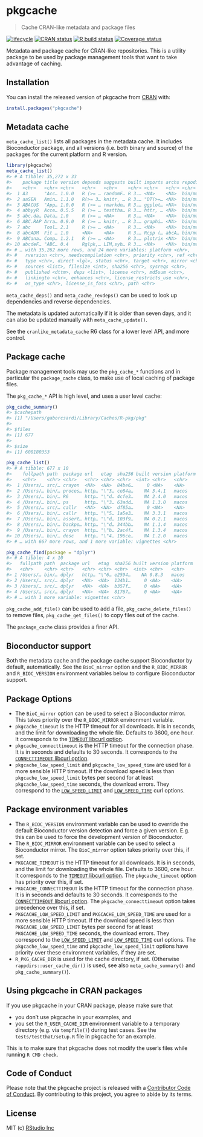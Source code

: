 
<!-- README.md is generated from README.Rmd. Please edit that file -->

# pkgcache

> Cache CRAN-like metadata and package files

<!-- badges: start -->

[![lifecycle](https://img.shields.io/badge/lifecycle-experimental-orange.svg)](https://lifecycle.r-lib.org/articles/stages.html)
[![CRAN
status](https://www.r-pkg.org/badges/version/pkgcache)](https://cran.r-project.org/package=pkgcache)
[![R build
status](https://github.com/r-lib/pkgcache/workflows/R-CMD-check/badge.svg)](https://github.com/r-lib/pkgcache/actions)
[![Coverage
status](https://codecov.io/gh/r-lib/pkgcache/branch/master/graph/badge.svg)](https://codecov.io/github/r-lib/pkgcache?branch=master)
<!-- badges: end -->

Metadata and package cache for CRAN-like repositories. This is a utility
package to be used by package management tools that want to take
advantage of caching.

## Installation

You can install the released version of pkgcache from
[CRAN](https://CRAN.R-project.org) with:

``` r
install.packages("pkgcache")
```

## Metadata cache

`meta_cache_list()` lists all packages in the metadata cache. It
includes Bioconductor package, and all versions (i.e. both binary and
source) of the packages for the current platform and R version.

``` r
library(pkgcache)
meta_cache_list()
#> # A tibble: 35,272 x 33
#>    package title version depends suggests built imports archs repodir
#>    <chr>   <chr> <chr>   <chr>   <chr>    <chr> <chr>   <chr> <chr>  
#>  1 A3      "Acc… 1.0.0   R (>= … randomF… R 3.… <NA>    <NA>  bin/ma…
#>  2 aaSEA   Amin… 1.1.0   R(>= 3… knitr, … R 3.… "DT(>=… <NA>  bin/ma…
#>  3 ABACUS  "App… 1.0.0   R (>= … rmarkdo… R 3.… ggplot… <NA>  bin/ma…
#>  4 abbyyR  Acce… 0.5.5   R (>= … testtha… R 3.… httr, … <NA>  bin/ma…
#>  5 abc.da… Data… 1.0     R (>= … <NA>     R 3.… <NA>    <NA>  bin/ma…
#>  6 ABC.RAP Arra… 0.9.0   R (>= … knitr, … R 3.… graphi… <NA>  bin/ma…
#>  7 abc     Tool… 2.1     R (>= … <NA>     R 3.… <NA>    <NA>  bin/ma…
#>  8 abcADM  Fit … 1.0     <NA>    <NA>     R 3.… Rcpp (… abcA… bin/ma…
#>  9 ABCana… Comp… 1.2.1   R (>= … <NA>     R 3.… plotrix <NA>  bin/ma…
#> 10 abcdeF… "ABC… 0.4     Rglpk,… LIM,syb… R 3.… <NA>    <NA>  bin/ma…
#> # … with 35,262 more rows, and 24 more variables: platform <chr>,
#> #   rversion <chr>, needscompilation <chr>, priority <chr>, ref <chr>,
#> #   type <chr>, direct <lgl>, status <chr>, target <chr>, mirror <chr>,
#> #   sources <list>, filesize <int>, sha256 <chr>, sysreqs <chr>,
#> #   published <dttm>, deps <list>, license <chr>, md5sum <chr>,
#> #   linkingto <chr>, enhances <chr>, license_restricts_use <chr>,
#> #   os_type <chr>, license_is_foss <chr>, path <chr>
```

`meta_cache_deps()` and `meta_cache_revdeps()` can be used to look up
dependencies and reverse dependencies.

The metadata is updated automatically if it is older than seven days,
and it can also be updated manually with `meta_cache_update()`.

See the `cranlike_metadata_cache` R6 class for a lower level API, and
more control.

## Package cache

Package management tools may use the `pkg_cache_*` functions and in
particular the `package_cache` class, to make use of local caching of
package files.

The `pkg_cache_*` API is high level, and uses a user level cache:

``` r
pkg_cache_summary()
#> $cachepath
#> [1] "/Users/gaborcsardi/Library/Caches/R-pkg/pkg"
#> 
#> $files
#> [1] 677
#> 
#> $size
#> [1] 608180353
```

``` r
pkg_cache_list()
#> # A tibble: 677 x 10
#>    fullpath path  package url   etag  sha256 built version platform
#>    <chr>    <chr> <chr>   <chr> <chr> <chr>  <int> <chr>   <chr>   
#>  1 /Users/… src/… crayon  <NA>  <NA>  84be6…     0 <NA>    <NA>    
#>  2 /Users/… bin/… proces… http… "\"3… ce84a…    NA 3.4.1   macos   
#>  3 /Users/… bin/… R6      http… "\"d… 4cfe3…    NA 2.4.0   macos   
#>  4 /Users/… bin/… ps      http… "\"3… 63add…    NA 1.3.0   macos   
#>  5 /Users/… src/… callr   <NA>  <NA>  df85a…     0 <NA>    <NA>    
#>  6 /Users/… bin/… callr   http… "\"5… 1a5e3…    NA 3.3.1   macos   
#>  7 /Users/… bin/… assert… http… "\"d… 103f9…    NA 0.2.1   macos   
#>  8 /Users/… bin/… backpo… http… "\"d… 344bb…    NA 1.1.4   macos   
#>  9 /Users/… bin/… crayon  http… "\"b… 2ac4f…    NA 1.3.4   macos   
#> 10 /Users/… bin/… desc    http… "\"4… 196ce…    NA 1.2.0   macos   
#> # … with 667 more rows, and 1 more variable: vignettes <chr>
```

``` r
pkg_cache_find(package = "dplyr")
#> # A tibble: 4 x 10
#>   fullpath path  package url   etag  sha256 built version platform
#>   <chr>    <chr> <chr>   <chr> <chr> <chr>  <int> <chr>   <chr>   
#> 1 /Users/… bin/… dplyr   http… "\"6… e2594…    NA 0.8.3   macos   
#> 2 /Users/… src/… dplyr   <NA>  <NA>  134b1…     0 <NA>    <NA>    
#> 3 /Users/… src/… dplyr   <NA>  <NA>  b357f…     0 <NA>    <NA>    
#> 4 /Users/… src/… dplyr   <NA>  <NA>  81767…     0 <NA>    <NA>    
#> # … with 1 more variable: vignettes <chr>
```

`pkg_cache_add_file()` can be used to add a file,
`pkg_cache_delete_files()` to remove files, `pkg_cache_get_files()` to
copy files out of the cache.

The `package_cache` class provides a finer API.

## Bioconductor support

Both the metadata cache and the package cache support Bioconductor by
default, automatically. See the `BioC_mirror` option and the
`R_BIOC_MIRROR` and `R_BIOC_VERSION` environment variables below to
configure Bioconductor support.

## Package Options

  - The `BioC_mirror` option can be used to select a Bioconductor
    mirror. This takes priority over the `R_BIOC_MIRROR` environment
    variable.
  - `pkgcache_timeout` is the HTTP timeout for all downloads. It is in
    seconds, and the limit for downloading the whole file. Defaults to
    3600, one hour. It corresponds to the [`TIMEOUT` libcurl
    option](https://curl.se/libcurl/c/CURLOPT_TIMEOUT.html).
  - `pkgcache_connecttimeout` is the HTTP timeout for the connection
    phase. It is in seconds and defaults to 30 seconds. It corresponds
    to the [`CONNECTTIMEOUT` libcurl
    option](https://curl.se/libcurl/c/CURLOPT_CONNECTTIMEOUT.html).
  - `pkgcache_low_speed_limit` and `pkgcache_low_speed_time` are used
    for a more sensible HTTP timeout. If the download speed is less than
    `pkgcache_low_speed_limit` bytes per second for at least
    `pkgcache_low_speed_time` seconds, the download errors. They
    correspond to the
    [`LOW_SPEED_LIMIT`](https://curl.se/libcurl/c/CURLOPT_LOW_SPEED_LIMIT.html)
    and
    [`LOW_SPEED_TIME`](https://curl.se/libcurl/c/CURLOPT_LOW_SPEED_TIME.html)
    curl options.

## Package environment variables

  - The `R_BIOC_VERSION` environment variable can be used to override
    the default Bioconductor version detection and force a given
    version. E.g. this can be used to force the development version of
    Bioconductor.
  - The `R_BIOC_MIRROR` environment variable can be used to select a
    Bioconductor mirror. The `BioC_mirror` option takes priority over
    this, if set.
  - `PKGCACHE_TIMEOUT` is the HTTP timeout for all downloads. It is in
    seconds, and the limit for downloading the whole file. Defaults to
    3600, one hour. It corresponds to the [`TIMEOUT` libcurl
    option](https://curl.se/libcurl/c/CURLOPT_TIMEOUT.html). The
    `pkgcache_timeout` option has priority over this, if set.
  - `PKGCACHE_CONNECTTIMEOUT` is the HTTP timeout for the connection
    phase. It is in seconds and defaults to 30 seconds. It corresponds
    to the [`CONNECTTIMEOUT` libcurl
    option](https://curl.se/libcurl/c/CURLOPT_CONNECTTIMEOUT.html).
    The `pkgcache_connecttimeout` option takes precedence over this, if
    set.
  - `PKGCACHE_LOW_SPEED_LIMIT` and `PKGCACHE_LOW_SPEED_TIME` are used
    for a more sensible HTTP timeout. If the download speed is less than
    `PKGCACHE_LOW_SPEED_LIMIT` bytes per second for at least
    `PKGCACHE_LOW_SPEED_TIME` seconds, the download errors. They
    correspond to the
    [`LOW_SPEED_LIMIT`](https://curl.se/libcurl/c/CURLOPT_LOW_SPEED_LIMIT.html)
    and
    [`LOW_SPEED_TIME`](https://curl.se/libcurl/c/CURLOPT_LOW_SPEED_TIME.html)
    curl options. The `pkgcache_low_speed_time` and
    `pkgcache_low_speed_limit` options have priority over these
    environment variables, if they are set.
  - `R_PKG_CACHE_DIR` is used for the cache directory, if set.
    (Otherwise `rappdirs::user_cache_dir()` is used, see also
    `meta_cache_summary()` and `pkg_cache_summary()`).

## Using pkgcache in CRAN packages

If you use pkgcache in your CRAN package, please make sure that

  - you don’t use pkgcache in your examples, and
  - you set the `R_USER_CACHE_DIR` environment variable to a temporary
    directory (e.g. via `tempfile()`) during test cases. See the
    `tests/testthat/setup.R` file in pkgcache for an example.

This is to make sure that pkgcache does not modify the user’s files
while running `R CMD check`.

## Code of Conduct

Please note that the pkgcache project is released with a [Contributor
Code of
Conduct](https://github.com/r-lib/pkgcache/blob/master/.github/CODE_OF_CONDUCT.md).
By contributing to this project, you agree to abide by its terms.

## License

MIT (c) [RStudio Inc](https://www.rstudio.com/)
